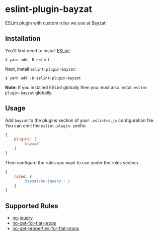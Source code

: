 # eslint-plugin-bayzat

ESLint plugin with custom rules we use at Bayzat

## Installation

You'll first need to install [ESLint](http://eslint.org):

```
$ yarn add -D eslint
```

Next, install `eslint-plugin-bayzat`:

```
$ yarn add -D eslint-plugin-bayzat
```

**Note:** If you installed ESLint globally then you must also install `eslint-plugin-bayzat` globally.

## Usage

Add `bayzat` to the plugins section of your `.eslintrc.js` configuration file. You can omit the `eslint-plugin-` prefix:

```js
{
    plugins: [
        'bayzat'
    ]
}
```


Then configure the rules you want to use under the rules section.

```js
{
    rules: {
        'bayzat/no-jquery': 2
    }
}
```

## Supported Rules

- [no-jquery](docs/rules/no-jquery.md)
- [no-get-for-flat-props](docs/rules/no-get-for-flat-props.md)
- [no-get-properties-for-flat-props](docs/rules/no-get-properties-for-flat-props.md)
